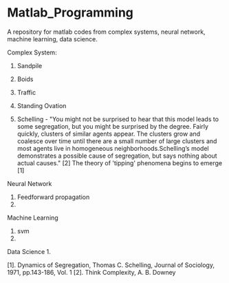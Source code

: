 # Matlab_Programming
A repository for matlab codes from complex systems, neural network, machine learning, data science.


Complex System: 
  1. Sandpile 

  2. Boids
  
  3. Traffic 
  
  4. Standing Ovation
  
  5. Schelling - "You might not be surprised to hear that this model leads to some segregation, but you might be surprised by the degree. Fairly quickly, clusters of similar agents appear. The clusters grow and coalesce over time until there are a small number of large clusters and most agents live in homogeneous neighborhoods.Schelling’s model demonstrates a possible cause of segregation, but says nothing about actual causes." [2] The theory of 'tipping' phenomena begins to emerge [1]

  
Neural Network
  1. Feedforward propagation 
  2. 

Machine Learning 
  1. svm
  2. 
  
Data Science
  1. 



[1]. Dynamics of Segregation, Thomas C. Schelling, Journal of Sociology, 1971, pp.143-186, Vol. 1
[2]. Think Complexity, A. B. Downey

